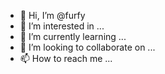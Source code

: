 - 👋 Hi, I’m @furfy
- 👀 I’m interested in ...
- 🌱 I’m currently learning ...
- 💞️ I’m looking to collaborate on ...
- 📫 How to reach me ...

<!---
furfy/furfy is a ✨ special ✨ repository because its `README.md` (this file) appears on your GitHub profile.
You can click the Preview link to take a look at your changes.
--->
